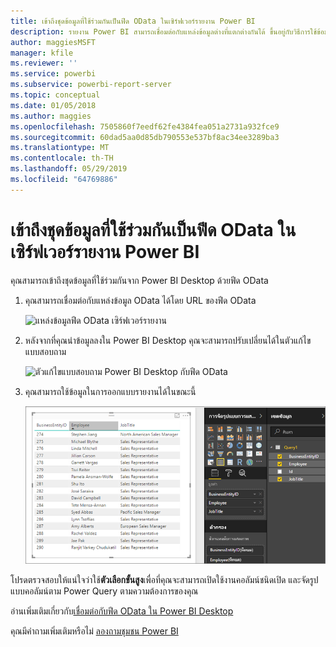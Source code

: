 ```yaml
---
title: เข้าถึงชุดข้อมูลที่ใช้ร่วมกันเป็นฟีด OData ในเซิร์ฟเวอร์รายงาน Power BI
description: รายงาน Power BI สามารถเชื่อมต่อกับแหล่งข้อมูลต่างที่แตกต่างกันได้ ขึ้นอยู่กับวิธีการใช้ข้อมูล แหล่งข้อมูลที่แตกต่างกันพร้อมใช้งาน
author: maggiesMSFT
manager: kfile
ms.reviewer: ''
ms.service: powerbi
ms.subservice: powerbi-report-server
ms.topic: conceptual
ms.date: 01/05/2018
ms.author: maggies
ms.openlocfilehash: 7505860f7eedf62fe4384fea051a2731a932fce9
ms.sourcegitcommit: 60dad5aa0d85db790553e537bf8ac34ee3289ba3
ms.translationtype: MT
ms.contentlocale: th-TH
ms.lasthandoff: 05/29/2019
ms.locfileid: "64769886"
---
```

# <a name="accessing-shared-datasets-as-odata-feeds-in-power-bi-report-server"></a>เข้าถึงชุดข้อมูลที่ใช้ร่วมกันเป็นฟีด OData ในเซิร์ฟเวอร์รายงาน Power BI
คุณสามารถเข้าถึงชุดข้อมูลที่ใช้ร่วมกันจาก Power BI Desktop ด้วยฟีด OData

1. คุณสามารถเชื่อมต่อกับแหล่งข้อมูล OData ได้โดย URL ของฟีด OData
   
    ![แหล่งข้อมูลฟีด OData เซิร์ฟเวอร์รายงาน](media/access-dataset-odata/report-server-odata-feed.png)
2. หลังจากที่คุณนำข้อมูลลงใน Power BI Desktop คุณจะสามารถปรับเปลี่ยนได้ในตัวแก้ไขแบบสอบถาม
   
    ![ตัวแก้ไขแบบสอบถาม Power BI Desktop กับฟีด OData](media/access-dataset-odata/report-server-odata-results-query-editor.png)
3. คุณสามารถใช้ข้อมูลในการออกแบบรายงานได้ในขณะนี้
   
    ![ออกแบบรายงาน Power BI Desktop ด้วยฟีด OData](media/access-dataset-odata/report-server-odata-power-bi-desktop-report-design.png)

โปรดตรวจสอบให้แน่ใจว่าใช้**ตัวเลือกขั้นสูง**เพื่อที่คุณจะสามารถเปิดใช้งานคอลัมน์ชนิดเปิด และจัดรูปแบบคอลัมน์ตาม Power Query ตามความต้องการของคุณ

อ่านเพิ่มเติมเกี่ยวกับ[เชื่อมต่อกับฟีด OData ใน Power BI Desktop](../desktop-connect-odata.md)

คุณมีคำถามเพิ่มเติมหรือไม่ [ลองถามชุมชน Power BI](https://community.powerbi.com/)

